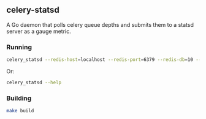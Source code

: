 ## celery-statsd

A Go daemon that polls celery queue depths and submits them to a statsd server as a gauge metric.

### Running

```bash
celery_statsd --redis-host=localhost --redis-port=6379 --redis-db=10 --statsd-host=localhost --statsd-port=8125 --queues=celery,backups,long_running_jobs --interval=1000
```
Or:
```bash
celery_statsd --help
```

### Building

```bash
make build
```
